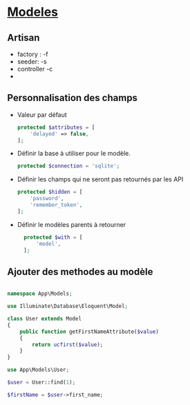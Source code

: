 # [Modeles](readme.md)

## Artisan

* factory : -f
* seeder: -s
* controller -c
* 

## Personnalisation des champs

* Valeur par défaut

    ```php
    protected $attributes = [
        'delayed' => false,
    ];
    ```

* Définir la base à utiliser pour le modèle.

    ```php
    protected $connection = 'sqlite';
    ```

* Définir les champs qui ne seront pas retournés par les API

    ```php
    protected $hidden = [
        'password',
        'remember_token',
    ];
    ```

* Définir le modèles parents à retourner

  ```php
    protected $with = [
        'model',
    ];

## Ajouter des methodes au modèle

```php

namespace App\Models;

use Illuminate\Database\Eloquent\Model;

class User extends Model
{
    public function getFirstNameAttribute($value)
    {
        return ucfirst($value);
    }
}
```

```php
use App\Models\User;

$user = User::find(1);

$firstName = $user->first_name;
```
